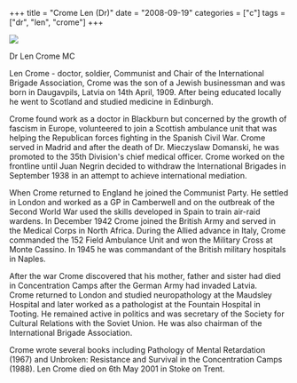 +++
title = "Crome Len (Dr)"
date = "2008-09-19"
categories = ["c"]
tags = ["dr", "len", "crome"]
+++

![](https://grahamstevenson.me.uk/wp-content/uploads/2008/09/crome-len.jpg)

Dr Len Crome MC

Len Crome - doctor, soldier, Communist and Chair of the International Brigade Association, Crome was the son of a Jewish businessman and was born in Daugavpils, Latvia on 14th April, 1909. After being educated locally he went to Scotland and studied medicine in Edinburgh.

Crome found work as a doctor in Blackburn but concerned by the growth of fascism in Europe, volunteered to join a Scottish ambulance unit that was helping the Republican forces fighting in the Spanish Civil War. Crome served in Madrid and after the death of Dr. Mieczyslaw Domanski, he was promoted to the 35th Division's chief medical officer. Crome worked on the frontline until Juan Negrin decided to withdraw the International Brigades in September 1938 in an attempt to achieve international mediation.

When Crome returned to England he joined the Communist Party. He settled in London and worked as a GP in Camberwell and on the outbreak of the Second World War used the skills developed in Spain to train air-raid wardens. In December 1942 Crome joined the British Army and served in the Medical Corps in North Africa. During the Allied advance in Italy, Crome commanded the 152 Field Ambulance Unit and won the Military Cross at Monte Cassino. In 1945 he was commandant of the British military hospitals in Naples.

After the war Crome discovered that his mother, father and sister had died in Concentration Camps after the German Army had invaded Latvia.  
Crome returned to London and studied neuropathology at the Maudsley Hospital and later worked as a pathologist at the Fountain Hospital in Tooting. He remained active in politics and was secretary of the Society for Cultural Relations with the Soviet Union. He was also chairman of the International Brigade Association.

Crome wrote several books including Pathology of Mental Retardation (1967) and Unbroken: Resistance and Survival in the Concentration Camps (1988). Len Crome died on 6th May 2001 in Stoke on Trent.
